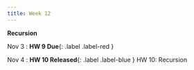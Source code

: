 ```yaml
---
title: Week 12
---
```


**Recursion**

Nov 3
:  **HW 9 Due**{: .label .label-red }

Nov 4
:  **HW 10 Released**{: .label .label-blue } HW 10: Recursion

